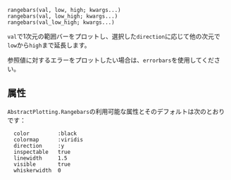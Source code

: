 ```
rangebars(val, low, high; kwargs...)
rangebars(val, low_high; kwargs...)
rangebars(val_low_high; kwargs...)
```

`val`で1次元の範囲バーをプロットし、選択した`direction`に応じて他の次元で`low`から`high`まで延長します。

参照値に対するエラーをプロットしたい場合は、`errorbars`を使用してください。

## 属性

`AbstractPlotting.Rangebars`の利用可能な属性とそのデフォルトは次のとおりです：

```
  color         :black
  colormap      :viridis
  direction     :y
  inspectable   true
  linewidth     1.5
  visible       true
  whiskerwidth  0
```
